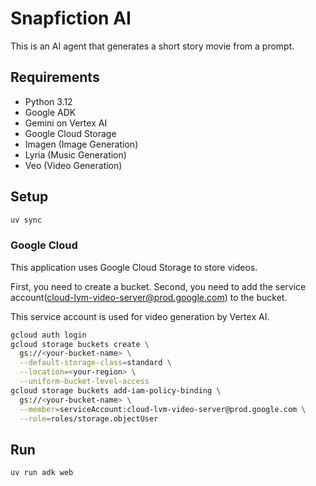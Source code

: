 # Snapfiction AI

This is an AI agent that generates a short story movie from a prompt.

## Requirements

- Python 3.12
- Google ADK
- Gemini on Vertex AI
- Google Cloud Storage
- Imagen (Image Generation)
- Lyria (Music Generation)
- Veo (Video Generation)

## Setup

```bash
uv sync
```

### Google Cloud

This application uses Google Cloud Storage to store videos.

First, you need to create a bucket.
Second, you need to add the service account(cloud-lvm-video-server@prod.google.com) to the bucket.

This service account is used for video generation by Vertex AI.

```bash
gcloud auth login
gcloud storage buckets create \
  gs://<your-bucket-name> \
  --default-storage-class=standard \
  --location=<your-region> \
  --uniform-bucket-level-access
gcloud storage buckets add-iam-policy-binding \
  gs://<your-bucket-name> \
  --member=serviceAccount:cloud-lvm-video-server@prod.google.com \
  --role=roles/storage.objectUser
```


## Run

```bash
uv run adk web
```

